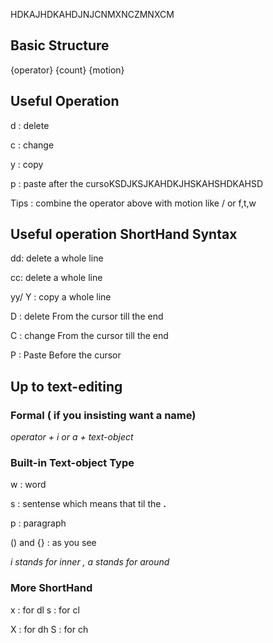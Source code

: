 HDKAJHDKAHDJNJCNMXNCZMNXCM
## Basic Structure

{operator} {count} {motion}

## Useful Operation

d : delete

c : change

y : copy

p : paste after the cursoKSDJKSJKAHDKJHSKAHSHDKAHSD

Tips : combine the operator above with motion like / or f,t,w

## Useful operation ShortHand Syntax

dd: delete a whole line

cc: delete a whole line

yy/ Y : copy a whole line

D : delete From the cursor till the end

C : change From the cursor till the end

P : Paste Before the cursor

## Up to text-editing
### Formal ( if you insisting want a name)
*operator + i or a + text-object*


### Built-in Text-object Type

w : word

s : sentense which means that til the **.**

p : paragraph

() and {} : as you see

*i stands for inner , a stands for around*

### More ShortHand 
x : for dl
s : for cl

X : for dh
S : for ch


